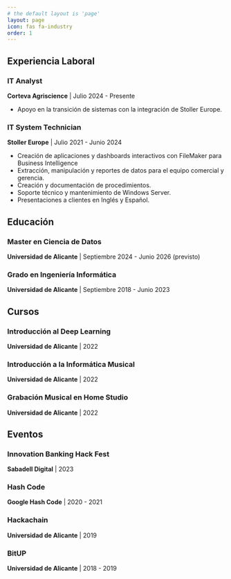 ```yaml
---
# the default layout is 'page'
layout: page
icon: fas fa-industry
order: 1
---
```


## Experiencia Laboral

### IT Analyst
**Corteva Agriscience** | Julio 2024 - Presente
- Apoyo en la transición de sistemas con la integración de Stoller Europe.



### IT System Technician
**Stoller Europe** | Julio 2021 - Junio 2024
- Creación de aplicaciones y dashboards interactivos con FileMaker para Business Intelligence
- Extracción, manipulación y reportes de datos para el equipo comercial y gerencia.
- Creación y documentación de procedimientos.
- Soporte técnico y mantenimiento de Windows Server.
- Presentaciones a clientes en Inglés y Español.


## Educación

### Master en Ciencia de Datos
**Universidad de Alicante** | Septiembre 2024 - Junio 2026 (previsto)

### Grado en Ingeniería Informática
**Universidad de Alicante** | Septiembre 2018 - Junio 2023


## Cursos

### Introducción al Deep Learning
**Universidad de Alicante** | 2022

### Introducción a la Informática Musical
**Universidad de Alicante** | 2022

### Grabación Musical en Home Studio
**Universidad de Alicante** | 2022


## Eventos

### Innovation Banking Hack Fest
**Sabadell Digital** | 2023

### Hash Code
**Google Hash Code** | 2020 - 2021

### Hackachain
**Universidad de Alicante** | 2019

### BitUP
**Universidad de Alicante** | 2018 - 2019